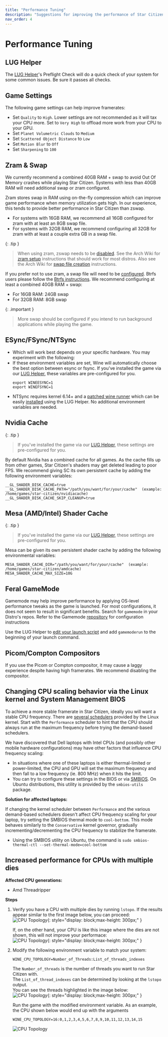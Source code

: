 ```yaml
---
title: "Performance Tuning"
description: "Suggestions for improving the performance of Star Citizen on Linux"
nav_order: 4
---
```

# Performance Tuning

## LUG Helper
The [LUG Helper](Tips-and-Tricks.md#how-to-run-the-lug-helper)'s Preflight Check will do a quick check of your system for some common issues. Be sure it passes all checks.


## Game Settings

The following game settings can help improve framerates:

- Set `Quality` to `High`. Lower settings are not recommended as it will tax your CPU more. Set to `Very High` to offload more work from your CPU to your GPU.
- Set `Planet Volumetric Clouds` to `Medium`
- Set `Scattered Object Distance` to `Low`
- Set `Motion Blur` to `Off`
- Set `Sharpening` to `100`


## Zram & Swap

We currently recommend a combined 40GB RAM + swap to avoid Out Of Memory crashes while playing Star Citizen. Systems with less than 40GB RAM will need additional swap or zram configured.

Zram stores swap in RAM using on-the-fly compression which can improve game performance when memory utilization gets high. In our experience, this tends to provide better performance in Star Citizen than zswap.
- For systems with 16GB RAM, we recommend all 16GB configured for zram with at least an 8GB swap file.
- For systems with 32GB RAM, we recommend configuring all 32GB for zram with at least a couple extra GB in a swap file.

{: .tip }
> When using zram, zswap needs to be [disabled](https://wiki.archlinux.org/title/Zswap#Toggling_zswap).
> See the Arch Wiki for [zram setup](https://wiki.archlinux.org/title/Zram#Using_zram-generator) instructions that should work for most distros.
> Also see the Arch Wiki for [swap file creation](https://wiki.archlinux.org/title/Swap#Swap_file_creation) instructions.

If you prefer not to use zram, a swap file will need to be [configured](https://wiki.archlinux.org/title/Swap#Swap_file). Btrfs users please follow the [Btrfs instructions](https://wiki.archlinux.org/title/Btrfs#Swap_file). We recommend configuring at least a combined 40GB RAM + swap:
- For 16GB RAM: 24GB swap
- For 32GB RAM: 8GB swap

{: .important }
>
> More swap should be configured if you intend to run background applications while playing the game.


## ESync/FSync/NTSync

- Which will work best depends on your specific hardware. You may experiment with the following:
- If these environment variables are set, Wine will automatically choose the best option between esync or fsync. If you've installed the game via our [LUG Helper](Tips-and-Tricks.md#how-to-run-the-lug-helper), these variables are pre-configured for you.
  ```
  export WINEESYNC=1
  export WINEFSYNC=1
  ```
- NTSync requires kernel 6.14+ and a [patched wine runner](https://github.com/starcitizen-lug/lug-wine) which can be easily [installed](Tips-and-Tricks#how-to-add-a-wine-runner) using the LUG Helper. No additional environment variables are needed.


## Nvidia Cache

{: .tip }
> If you've installed the game via our [LUG Helper](Tips-and-Tricks.md#how-to-run-the-lug-helper), these settings are pre-configured for you.

By default Nvidia has a combined cache for all games. As the cache fills up from other games, Star Citizen's shaders may get deleted leading to poor FPS. We recommend giving SC its own persistent cache by adding the following environment variables:
```
__GL_SHADER_DISK_CACHE=true
__GL_SHADER_DISK_CACHE_PATH="/path/you/want/for/your/cache"  (example: /home/games/star-citizen/nvidiacache)
__GL_SHADER_DISK_CACHE_SKIP_CLEANUP=true
```


## Mesa (AMD/Intel) Shader Cache

{: .tip }
> If you've installed the game via our [LUG Helper](Tips-and-Tricks.md#how-to-run-the-lug-helper), these settings are pre-configured for you.

Mesa can be given its own persistent shader cache by adding the following environmental variables:
```
MESA_SHADER_CACHE_DIR="/path/you/want/for/your/cache"  (example: /home/games/star-citizen/amdcache)
MESA_SHADER_CACHE_MAX_SIZE=10G
```


## Feral GameMode

Gamemode may help improve performance by applying OS-level performance tweaks as the game is launched. For most configurations, it does not seem to result in significant benefits. Search for `gamemode` in your Distro's repos. Refer to the Gamemode [repository](https://github.com/FeralInteractive/gamemode) for configuration instructions

Use the LUG Helper to [edit your launch script](/Tips-and-Tricks#how-to-edit-the-launch-script) and add `gamemoderun` to the beginning of your launch command.


## Picom/Compton Compositors

If you use the Picom or Compton compositor, it may cause a laggy experience despite having high framerates. We recommend disabling the compositor.


## Changing CPU scaling behavior via the Linux kernel and System Management BIOS

To achieve a more stable framerate in Star Citizen, ideally you will want a stable CPU frequency. There are [several schedulers](https://www.kernel.org/doc/Documentation/cpu-freq/governors.txt) provided by the Linux kernel. Start with the `Performance` scheduler to hint that the CPU should always run at the maximum frequency before trying the demand-based schedulers.

We have discovered that Dell laptops with Intel CPUs (and possibly other mobile hardware configurations) may have other factors that influence CPU frequency scaling:
- In situations where one of these laptops is either thermal-limited or power-limited, the CPU and GPU will set the maximum frequency and then fall to a low frequency (ie. 800 MHz) when it hits the limit.
- You can try to configure these settings in the BIOS or via [SMBIOS](https://www.dmtf.org/standards/smbios). On Ubuntu distributions, this utility is provided by the `smbios-utils` package.

**Solution for affected laptops:**

If changing the kernel scheduler between `Performance` and the various demand-based schedulers doesn't affect CPU frequency scaling for your laptop, try setting the SMBIOS thermal mode to `cool-bottom`. This mode behaves similarly to the `Conservative` kernel governor, gradually incrementing/decrementing the CPU frequency to stabilize the framerate.
- Using the SMBIOS utility on Ubuntu, the command is `sudo smbios-thermal-ctl --set-thermal-mode=cool-bottom`

## Increased performance for CPUs with multiple dies
**Affected CPU generations:**
- Amd Threadripper

**Steps**
1. Verify you have a CPU with multiple dies by running `lstopo`. If the results appear similar to the first image below, you can proceed:  
    ![CPU Topology](https://user-images.githubusercontent.com/39007301/220378862-d4b9bbd7-15b3-4e1e-b77d-6b19f0908ba8.png){: style="display: block;max-height: 300px;" }

    If, on the other hand, your CPU is like this image where the dies are not shown, this will not improve your performace:  
    ![CPU Topology](https://user-images.githubusercontent.com/39007301/220378475-160e9091-3b2c-407b-acff-d606892d21c5.png){: style="display: block;max-height: 300px;" }
2. Modify the following environment variable to match your system:  
    ```
    WINE_CPU_TOPOLOGY=Number_of_Threads:List_of_threads_indexes
    ```
    The `Number_of_threads` is the number of threads you want to run Star Citizen with.  
    The `List_of_thread_indexes` can be determined by looking at the `lstopo` output.  
    You can see the threads highlighted in the image below:  
    ![CPU Topology](https://user-images.githubusercontent.com/39007301/220380665-5378ccc5-474e-4db2-8a4a-e893bb4ab347.png){: style="display: block;max-height: 300px;" }

    Run the game with the modified environment variable. As an example, the CPU shown below would end up with the arguments  
    ```
    WINE_CPU_TOPOLOGY=16:0,1,2,3,4,5,6,7,8,9,10,11,12,13,14,15
    ```
    ![CPU Topology](https://user-images.githubusercontent.com/39007301/220382182-3525c3e8-4466-4489-8e85-7c1319ac3a1b.png)
